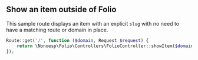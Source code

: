 ## Show an item outside of Folio

This sample route displays an item with an explicit `slug` with no need to have a matching route or domain in place.

```php
Route::get('/', function ($domain, Request $request) {
    return \Nonoesp\Folio\Controllers\FolioController::showItem($domain, $request, 'sketches');
});
```